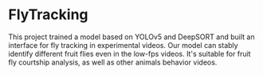 # FlyTracking
This project trained a model based on YOLOv5 and DeepSORT and built an interface for fly tracking in experimental videos. Our model can stably identify different fruit flies even in the low-fps videos. It's suitable for fruit fly courtship analysis, as well as other animals behavior videos.
